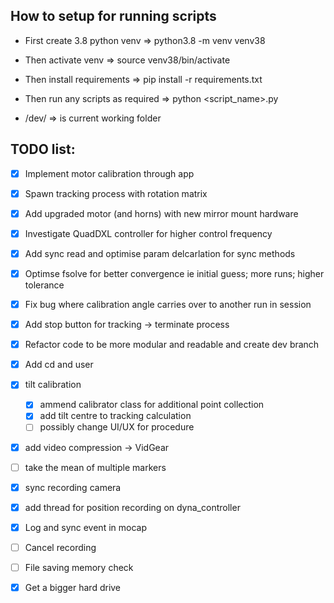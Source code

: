 ## How to setup for running scripts

- First create 3.8 python venv => python3.8 -m venv venv38 

- Then activate venv => source venv38/bin/activate

- Then install requirements => pip install -r requirements.txt

- Then run any scripts as required => python <script_name>.py

- /dev/ => is current working folder

## TODO list:

- [x] Implement motor calibration through app

- [x] Spawn tracking process with rotation matrix

- [x] Add upgraded motor (and horns) with new mirror mount hardware

- [x] Investigate QuadDXL controller for higher control frequency

- [x] Add sync read and optimise param delcarlation for sync methods

- [x] Optimse fsolve for better convergence ie initial guess; more runs; higher tolerance

- [x] Fix bug where calibration angle carries over to another run in session

- [x] Add stop button for tracking -> terminate process

- [x] Refactor code to be more modular and readable and create dev branch

- [x] Add cd and user 

- [x] tilt calibration
    - [x] ammend calibrator class for additional point collection
    - [x] add tilt centre to tracking calculation
    - [ ] possibly change UI/UX for procedure

- [x] add video compression -> VidGear

- [ ] take the mean of multiple markers

- [x]  sync recording camera

- [x] add thread for position recording on dyna_controller

- [x] Log and sync event in mocap

- [ ] Cancel recording

- [ ] File saving memory check

- [x] Get a bigger hard drive